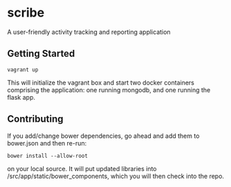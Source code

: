 scribe
======

A user-friendly activity tracking and reporting application

## Getting Started

    vagrant up

This will initialize the vagrant box and start two docker containers comprising the application: one running mongodb, and one running the flask app.

## Contributing

If you add/change bower dependencies, go ahead and add them to bower.json and then re-run:

    bower install --allow-root

on your local source. It will put updated libraries into /src/app/static/bower_components, which you will then check into the repo.
